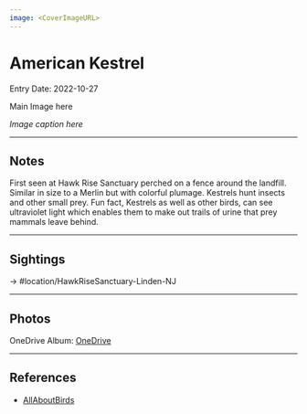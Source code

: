 ```yaml
---
image: <CoverImageURL>
---
```


# American Kestrel
Entry Date: 2022-10-27

Main Image here

*Image caption here*

---------------------------------------------------------------
## Notes

First seen at Hawk Rise Sanctuary perched on a fence around the landfill. Similar in size to a Merlin but with colorful plumage. Kestrels hunt insects and other small prey. Fun fact, Kestrels as well as other birds, can see ultraviolet light which enables them to make out trails of urine that prey mammals leave behind.

---------------------------------------------------------------
## Sightings

-> #location/HawkRiseSanctuary-Linden-NJ 

---------------------------------------------------------------
## Photos
OneDrive Album: [OneDrive](linkhere)

---------------------------------------------------------------
## References
- [AllAboutBirds](https://www.allaboutbirds.org/guide/American_Kestrel/overview)